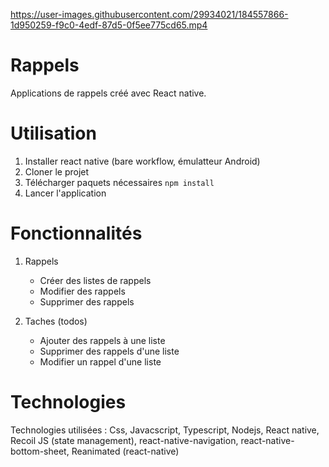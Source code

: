 https://user-images.githubusercontent.com/29934021/184557866-1d950259-f9c0-4edf-87d5-0f5ee775cd65.mp4

# Rappels

Applications de rappels créé avec React native.

# Utilisation

1. Installer react native (bare workflow, émulatteur Android)
2. Cloner le projet
3. Télécharger paquets nécessaires `npm install`
4. Lancer l'application

# Fonctionnalités

1. Rappels

   - Créer des listes de rappels
   - Modifier des rappels
   - Supprimer des rappels

2. Taches (todos)

   - Ajouter des rappels à une liste
   - Supprimer des rappels d'une liste
   - Modifier un rappel d'une liste

# Technologies

Technologies utilisées : Css, Javacscript, Typescript, Nodejs, React native, Recoil JS (state management), react-native-navigation, react-native-bottom-sheet, Reanimated (react-native)
